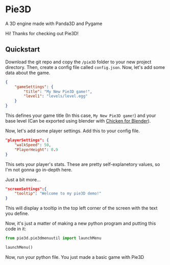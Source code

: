 # Pie3D

A 3D engine made with Panda3D and Pygame

Hi! Thanks for checking out Pie3D!

## Quickstart

Download the git repo and copy the `/pie3D` folder to your new project directory. Then, create a config file called `config.json`. Now, let's add some data about the game.

```json
{
    "gameSettings": {
        "title": "My New Pie3D game!",
        "level1": "levels/level.egg"
    }
}
```

This defines your game title (In this case, `My New Pie3D game!`) and your base level (Can be exported using blender with [Chicken for Blender](http://chicken-export.sourceforge.net/)).

Now, let's add some player settings. Add this to your config file.

```json
"playerSettings": {
    "walkSpeed": 50,
    "PlayerHeight": 0.9
}
```

This sets your player's stats. These are pretty self-explanetory values, so I'm not gonna go in-depth here.

Just a bit more...

```json
"screenSettings":{
    "tooltip": "Welcome to my pie3D demo!"
}
```

This will display a tooltip in the top left corner of the screen with the text you define.

Now, it's just a matter of making a new python program and putting this code in it:

```python
from pie3d.pie3dmenuutil import launchMenu

launchMenu()
```

Now, run your python file. You just made a basic game with Pie3D